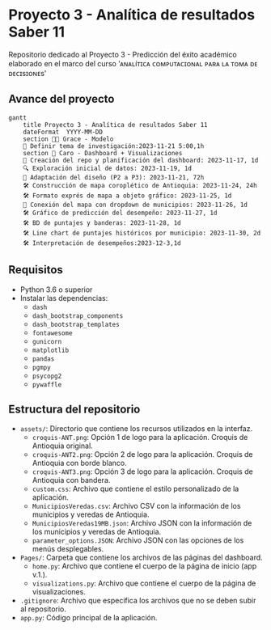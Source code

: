 # Proyecto 3 - Analítica de resultados Saber 11
Repositorio dedicado al Proyecto 3 - Predicción del éxito académico elaborado en el marco del curso 'ᴀɴᴀʟíᴛɪᴄᴀ ᴄᴏᴍᴘᴜᴛᴀᴄɪᴏɴᴀʟ ᴘᴀʀᴀ ʟᴀ ᴛᴏᴍᴀ ᴅᴇ ᴅᴇᴄɪsɪᴏɴᴇs'

## Avance del proyecto
```mermaid
gantt
    title Proyecto 3 - Analítica de resultados Saber 11
    dateFormat  YYYY-MM-DD
    section 💪🏽 Grace - Modelo
    🤔 Definir tema de investigación:2023-11-21 5:00,1h
    section 🐴 Caro - Dashboard + Visualizaciones
    🔰 Creación del repo y planificación del dashboard: 2023-11-17, 1d
    🔍 Exploración inicial de datos: 2023-11-19, 1d
    🔨 Adaptación del diseño (P2 a P3): 2023-11-21, 72h
    🛠️ Construcción de mapa coroplético de Antioquia: 2023-11-24, 24h
    🛠️ Formato exprés de mapa a objeto gráfico: 2023-11-25, 1d
    🔗 Conexión del mapa con dropdown de municipios: 2023-11-26, 1d
    🛠️ Gráfico de predicción del desempeño: 2023-11-27, 1d
    🛠️ BD de puntajes y banderas: 2023-11-28, 1d
    🛠️ Line chart de puntajes históricos por municipio: 2023-11-30, 2d
    🛠️ Interpretación de desempeños:2023-12-3,1d
```

## Requisitos
- Python 3.6 o superior
- Instalar las dependencias:
    - `dash`
    - `dash_bootstrap_components`
    - `dash_bootstrap_templates`
    - `fontawesome`
    - `gunicorn`
    - `matplotlib`
    - `pandas`
    - `pgmpy`
    - `psycopg2`
    - `pywaffle`

## Estructura del repositorio
- `assets/`: Directorio que contiene los recursos utilizados en la interfaz.
    - `croquis-ANT.png`: Opción 1 de logo para la aplicación. Croquis de Antioquia original.
    - `croquis-ANT2.png`: Opción 2 de logo para la aplicación. Croquis de Antioquia con borde blanco.
    - `croquis-ANT3.png`: Opción 3 de logo para la aplicación. Croquis de Antioquia con bandera.
    - `custom.css`: Archivo que contiene el estilo personalizado de la aplicación.
    - `MunicipiosVeredas.csv`: Archivo CSV con la información de los municipios y veredas de Antioquia.
    - `MunicipiosVeredas19MB.json`: Archivo JSON con la información de los municipios y veredas de Antioquia.
    - `parameter_options.JSON`: Archivo JSON con las opciones de los menús desplegables.
- `Pages/`: Carpeta que contiene los archivos de las páginas del dashboard.
    - `home.py`: Archivo que contiene el cuerpo de la página de inicio (app v.1.).
    - `visualizations.py`: Archivo que contiene el cuerpo de la página de visualizaciones.	
- `.gitignore`: Archivo que especifica los archivos que no se deben subir al repositorio.
- `app.py`: Código principal de la aplicación.

